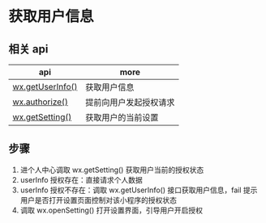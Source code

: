 # 获取用户信息

## 相关 api

| api                                                                                                             | more                   |
| --------------------------------------------------------------------------------------------------------------- | ---------------------- |
| [wx.getUserInfo()](https://developers.weixin.qq.com/miniprogram/dev/api/open-api/user-info/wx.getUserInfo.html) | 获取用户信息           |
| [wx.authorize()](https://developers.weixin.qq.com/miniprogram/dev/api/open-api/authorize/wx.authorize.html)     | 提前向用户发起授权请求 |
| [wx.getSetting()](https://developers.weixin.qq.com/miniprogram/dev/api/open-api/setting/wx.getSetting.html)     | 获取用户的当前设置     |

## 步骤

1. 进个人中心调取 wx.getSetting() 获取用户当前的授权状态
2. userInfo 授权存在：直接请求个人数据
3. userInfo 授权不存在：调取 wx.getUserInfo() 接口获取用户信息，fail 提示用户是否打开设置页面控制对该小程序的授权状态
4. 调取 wx.openSetting() 打开设置界面，引导用户开启授权

